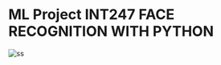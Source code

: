 # ML Project INT247 FACE RECOGNITION WITH PYTHON
 

![ss](https://user-images.githubusercontent.com/56469940/162754249-c50f4ea1-5a7c-429c-b74c-3438ef591049.jpg)
